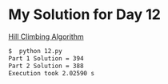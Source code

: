 # My Solution for Day 12

[Hill Climbing Algorithm](https://adventofcode.com/2022/day/12)
```bash
$  python 12.py
Part 1 Solution = 394
Part 2 Solution = 388
Execution took 2.02590 s
```